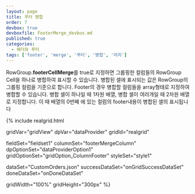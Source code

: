 ```yaml
---
layout: page
title: 푸터 병합
order: 7
devbox: true
devboxfile: FooterMerge_devbox.md
published: true
categories:
  - 헤더와 푸터
tags: ['footer', 'merge', '푸터', '병합', '머지']
---
```

RowGroup.**footerCellMerge**를 true로 지정하면 그룹핑한 컬럼들의 RowGroup Cell을 하나로 병합하여 표시할 수 있습니다. 병합된 셀에 표시되는 값은 RowGroup의 그룹핑 컬럼을 기준으로 합니다.
Footer의 경우 병합할 컬럼들을 array형태로 지정하여 병합할 수 있습니다. 병합 셀이 하나일 때 1차원 배열, 병합 셀이 여러개일 때 2차원 배열로 지정합니다. 이 때 배열의 0번째 에 있는 컬럼의 footer내용이 병합된 셀의 표시됩니다

<script>
  var onGridSuccessDataSet = function(data, textStatus, jqXHR) {
    dataProvider.setRows(data);
  }
  var onDoneDataSet = function() {
    gridView.groupBy(["Country", "CompanyName", "OrderID"]);
  }
</script>

{% include realgrid.html

  gridVar="gridView"
  dpVar="dataProvider"
  gridId="realgrid"

  fieldSet="fieldset1"
  columnSet="footerMergeColumn"
  dpOptionSet="dataProviderOption1"
  gridOptionSet="gridOption_ColumnFooter"
  styleSet="style1"

  dataSet="CustomOrders.json"
  successDataSet="onGridSuccessDataSet"
  doneDataSet="onDoneDataSet"

  gridWidth="100%"
  gridHeight="300px" %}
